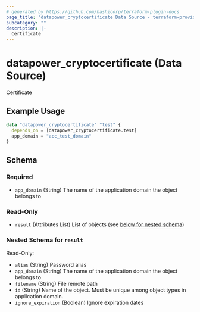 ```yaml
---
# generated by https://github.com/hashicorp/terraform-plugin-docs
page_title: "datapower_cryptocertificate Data Source - terraform-provider-datapower"
subcategory: ""
description: |-
  Certificate
---
```


# datapower_cryptocertificate (Data Source)

Certificate

## Example Usage

```terraform
data "datapower_cryptocertificate" "test" {
  depends_on = [datapower_cryptocertificate.test]
  app_domain = "acc_test_domain"
}
```

<!-- schema generated by tfplugindocs -->
## Schema

### Required

- `app_domain` (String) The name of the application domain the object belongs to

### Read-Only

- `result` (Attributes List) List of objects (see [below for nested schema](#nestedatt--result))

<a id="nestedatt--result"></a>
### Nested Schema for `result`

Read-Only:

- `alias` (String) Password alias
- `app_domain` (String) The name of the application domain the object belongs to
- `filename` (String) File remote path
- `id` (String) Name of the object. Must be unique among object types in application domain.
- `ignore_expiration` (Boolean) Ignore expiration dates
